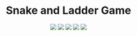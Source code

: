 <h1 align="center" style="margin-top: -4px !important;">Snake and Ladder Game</h1>
<p align="center">
  <img src="https://img.shields.io/badge/build-passing-brightgreen">
  <img src="https://img.shields.io/badge/python-3.8-informational">
  <img src="https://img.shields.io/badge/maintainer-shreya-information">
  <img src="https://img.shields.io/badge/os-windows-brightgreen">
  <img src="https://img.shields.io/badge/contributions-welcome-brightgreen">
</p>

